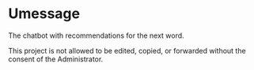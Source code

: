# Umessage
The chatbot with recommendations for the next word.

This project is not allowed to be edited, copied, or forwarded without the consent of the Administrator.

